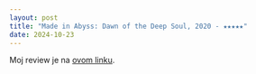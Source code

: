 ```yaml
---
layout: post
title: "Made in Abyss: Dawn of the Deep Soul, 2020 - ★★★★★"
date: 2024-10-23
---
```


Moj review je na [ovom linku](https://letterboxd.com/pavlesap/film/made-in-abyss-dawn-of-the-deep-soul/).
